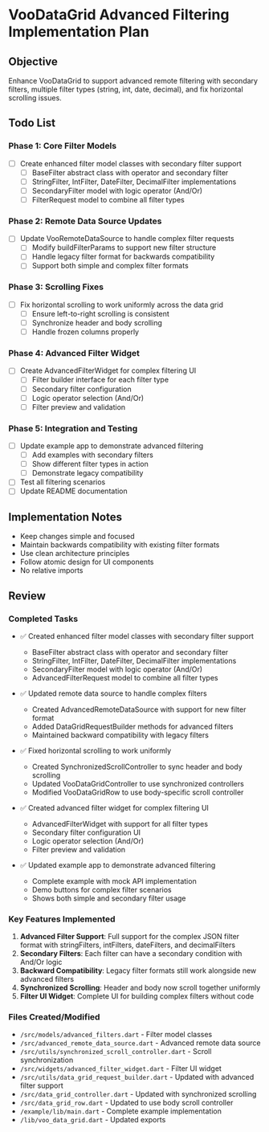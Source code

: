 # VooDataGrid Advanced Filtering Implementation Plan

## Objective
Enhance VooDataGrid to support advanced remote filtering with secondary filters, multiple filter types (string, int, date, decimal), and fix horizontal scrolling issues.

## Todo List

### Phase 1: Core Filter Models
- [ ] Create enhanced filter model classes with secondary filter support
  - [ ] BaseFilter abstract class with operator and secondary filter
  - [ ] StringFilter, IntFilter, DateFilter, DecimalFilter implementations
  - [ ] SecondaryFilter model with logic operator (And/Or)
  - [ ] FilterRequest model to combine all filter types

### Phase 2: Remote Data Source Updates
- [ ] Update VooRemoteDataSource to handle complex filter requests
  - [ ] Modify buildFilterParams to support new filter structure
  - [ ] Handle legacy filter format for backwards compatibility
  - [ ] Support both simple and complex filter formats

### Phase 3: Scrolling Fixes
- [ ] Fix horizontal scrolling to work uniformly across the data grid
  - [ ] Ensure left-to-right scrolling is consistent
  - [ ] Synchronize header and body scrolling
  - [ ] Handle frozen columns properly

### Phase 4: Advanced Filter Widget
- [ ] Create AdvancedFilterWidget for complex filtering UI
  - [ ] Filter builder interface for each filter type
  - [ ] Secondary filter configuration
  - [ ] Logic operator selection (And/Or)
  - [ ] Filter preview and validation

### Phase 5: Integration and Testing
- [ ] Update example app to demonstrate advanced filtering
  - [ ] Add examples with secondary filters
  - [ ] Show different filter types in action
  - [ ] Demonstrate legacy compatibility
- [ ] Test all filtering scenarios
- [ ] Update README documentation

## Implementation Notes
- Keep changes simple and focused
- Maintain backwards compatibility with existing filter formats
- Use clean architecture principles
- Follow atomic design for UI components
- No relative imports

## Review

### Completed Tasks
- ✅ Created enhanced filter model classes with secondary filter support
  - BaseFilter abstract class with operator and secondary filter
  - StringFilter, IntFilter, DateFilter, DecimalFilter implementations  
  - SecondaryFilter model with logic operator (And/Or)
  - AdvancedFilterRequest model to combine all filter types

- ✅ Updated remote data source to handle complex filters
  - Created AdvancedRemoteDataSource with support for new filter format
  - Added DataGridRequestBuilder methods for advanced filters
  - Maintained backward compatibility with legacy filters

- ✅ Fixed horizontal scrolling to work uniformly
  - Created SynchronizedScrollController to sync header and body scrolling
  - Updated VooDataGridController to use synchronized controllers
  - Modified VooDataGridRow to use body-specific scroll controller

- ✅ Created advanced filter widget for complex filtering UI
  - AdvancedFilterWidget with support for all filter types
  - Secondary filter configuration UI
  - Logic operator selection (And/Or)
  - Filter preview and validation

- ✅ Updated example app to demonstrate advanced filtering
  - Complete example with mock API implementation
  - Demo buttons for complex filter scenarios
  - Shows both simple and secondary filter usage

### Key Features Implemented
1. **Advanced Filter Support**: Full support for the complex JSON filter format with stringFilters, intFilters, dateFilters, and decimalFilters
2. **Secondary Filters**: Each filter can have a secondary condition with And/Or logic
3. **Backward Compatibility**: Legacy filter formats still work alongside new advanced filters
4. **Synchronized Scrolling**: Header and body now scroll together uniformly
5. **Filter UI Widget**: Complete UI for building complex filters without code

### Files Created/Modified
- `/src/models/advanced_filters.dart` - Filter model classes
- `/src/advanced_remote_data_source.dart` - Advanced remote data source
- `/src/utils/synchronized_scroll_controller.dart` - Scroll synchronization
- `/src/widgets/advanced_filter_widget.dart` - Filter UI widget
- `/src/utils/data_grid_request_builder.dart` - Updated with advanced filter support
- `/src/data_grid_controller.dart` - Updated with synchronized scrolling
- `/src/data_grid_row.dart` - Updated to use body scroll controller
- `/example/lib/main.dart` - Complete example implementation
- `/lib/voo_data_grid.dart` - Updated exports